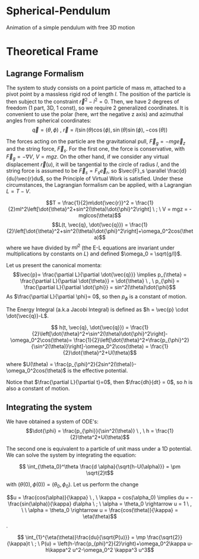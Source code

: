 # Spherical-Pendulum
Animation of a simple pendulum with free 3D motion

# Theoretical Frame
## Lagrange Formalism
The system to study consists on a point particle of mass $m$, attached to a pivot point by a massless rigid rod of length $l$. The position of the particle is then subject to the constraint $\vec{r}^2-l^2 = 0$. Then, we have 2 degrees of freedom (1 part, 3D, 1 const), so we require 2 generalized coordinates. It is convenient to use the polar (here, $wrt$ the negative z axis) and azimuthal angles from spherical coordinates: 
$$\vec{q} = (\theta, \phi) \ , \ \vec{r} = l(\sin(\theta)\cos(\phi), \sin(\theta)\sin(\phi), -\cos(\theta))$$

The forces acting on the particle are the gravitational pull, $\vec{F}_g = -mg\vec{e}_z$ and the string force, $\vec{F}_s$. For the first one, the force is conservative, with $\vec{F}_g = -\nabla V$, $V = mgz$. On the other hand, if we consider any virtual displacement $\vec{r}(u)$, it will be tangential to the circle of radius $l$, and the string force is assumed to be $\vec{F}_s = F_s \vec{e}_r$, so $\vec{F}_s \parallel \frac{d}{du}\vec{r}du$, so the Principle of Virtual Work is satisfied. Under these circumstances, the Lagrangian formalism can be applied, with a Lagrangian $L = T-V$.

$$T = \frac{1}{2}m\dot{\vec{r}}^2 = \frac{1}{2}ml^2\left[\dot{\theta}^2+sin^2(\theta)\dot{\phi}^2\right] \ ; \ V = mgz = -mglcos(\theta)$$
$$L(t, \vec{q}, \dot{\vec{q}}) = \frac{1}{2}\left[\dot{\theta}^2+sin^2(\theta)\dot{\phi}^2\right]+\omega_0^2cos(\theta)$$
 where we have divided by $ml^2$ (the E-L equations are invariant under multiplications by constants on $L$) and defined $\omega_0 = \sqrt{g/l}$.

 Let us present the canonical momenta: 
 $$\vec{p}= \frac{\partial L}{\partial \dot{\vec{q}}} \implies p_{\theta} = \frac{\partial L}{\partial \dot{\theta}} = \dot{\theta} \ , \  p_{\phi} = \frac{\partial L}{\partial \dot{\phi}} = sin^2(\theta)\dot{\phi}$$
 As $\frac{\partial L}{\partial \phi}= 0$, so then $p_{\phi}$ is a constant of motion.

 The Energy Integral (a.k.a Jacobi Integral) is defined as $h = \vec{p} \cdot \dot{\vec{q}}-L$. 

 $$ h(t, \vec{q}, \dot{\vec{q}}) = \frac{1}{2}\left[\dot{\theta}^2+\sin^2(\theta)\dot{\phi}^2\right]-\omega_0^2\cos(\theta)= \frac{1}{2}\left[\dot{\theta}^2+\frac{p_{\phi}^2}{\sin^2(\theta)}\right]-\omega_0^2\cos(\theta) = \frac{1}{2}\dot{\theta}^2+U(\theta)$$

 where $U(\theta) = \frac{p_{\phi}^2}{2sin^2(\theta)}-\omega_0^2cos(\theta)$ is the effective potential.

 Notice that $\frac{\partial L}{\partial t}=0$, then $\frac{dh}{dt} = 0$, so $h$ is also a constant of motion.

 ## Integrating the system
 We have obtained a system of ODE's:
 $$\dot{\phi} = \frac{p_{\phi}}{\sin^2(\theta)} \ , \ h = \frac{1}{2}\theta^2+U(\theta)$$

The second one is equivalent to a particle of unit mass under a 1D potential. We can solve the system by integrating the equation: 

$$ \int_{\theta_0}^\theta \frac{d \alpha}{\sqrt{h-U(\alpha)}} = \pm \sqrt{2}t$$

with $(\theta(0), \phi(0)) = (\theta_0, \phi_0)$. Let us perform the change 

$$u = \frac{cos(\alpha)}{\kappa} \ , \ \kappa = cos(\alpha_0) \implies du = -\frac{sin(\alpha)}{\kappa} d\alpha \ ; \ \alpha = \theta_0 \rightarrow u = 1 \ , \ \ \alpha = \theta_0 \rightarrow u = \frac{cos(\theta)}{\kappa} = \eta(\theta)$$. 

$$ \int_{1}^{\eta(\theta)}\frac{du}{\sqrt{P(u)}} = \mp \frac{\sqrt{2}}{\kappa}t \ ; \ P(u) = \left(h-\frac{p_{phi}^2}{2}\right)+\omega_0^2\kappa u-h\kappa^2 u^2-\omega_0^2 \kappa^3 u^3$$
